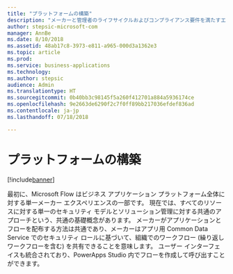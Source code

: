 ```yaml
---
title: "プラットフォームの構築"
description: "メーカーと管理者のライフサイクルおよびコンプライアンス要件を満たすエンタープライズ グレードのプラットフォーム。"
author: stepsic-microsoft-com
manager: AnnBe
ms.date: 8/10/2018
ms.assetid: 48ab17c8-3973-e811-a965-000d3a1362e3
ms.topic: article
ms.prod: 
ms.service: business-applications
ms.technology: 
ms.author: stepsic
audience: Admin
ms.translationtype: HT
ms.sourcegitcommit: 0b40bb3c98145f5a260f412701a884a5936174ce
ms.openlocfilehash: 9e2663de6290f2c7f0ff89bb217036efdef836ad
ms.contentlocale: ja-jp
ms.lasthandoff: 07/18/2018

---
```

# <a name="building-the-platform"></a>プラットフォームの構築


[!include[banner](../../includes/banner.md)]

最初に、Microsoft Flow はビジネス アプリケーション プラットフォーム全体に対する単一メーカー エクスペリエンスの一部です。 現在では、すべてのリソースに対する単一のセキュリティ モデルとソリューション管理に対する共通のアプローチという、共通の基礎概念があります。 メーカーがアプリケーションとフローを配布する方法は共通であり、メーカーはアプリ用 Common Data Service でのセキュリティ ロールに基づいて、組織でのワークフロー (繰り返しワークフローを含む) を共有できることを意味します。 ユーザー インターフェイスも統合されており、PowerApps Studio 内でフローを作成して呼び出すことができます。

